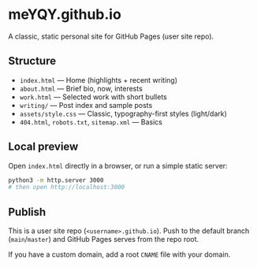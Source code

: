 # meYQY.github.io

A classic, static personal site for GitHub Pages (user site repo).

## Structure

- `index.html` — Home (highlights + recent writing)
- `about.html` — Brief bio, now, interests
- `work.html` — Selected work with short bullets
- `writing/` — Post index and sample posts
- `assets/style.css` — Classic, typography-first styles (light/dark)
- `404.html`, `robots.txt`, `sitemap.xml` — Basics

## Local preview

Open `index.html` directly in a browser, or run a simple static server:

```bash
python3 -m http.server 3000
# then open http://localhost:3000
```

## Publish

This is a user site repo (`<username>.github.io`). Push to the default branch (`main`/`master`) and GitHub Pages serves from the repo root.

If you have a custom domain, add a root `CNAME` file with your domain.
